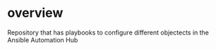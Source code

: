 # overview
Repository that has playbooks to configure different objectects in the Ansible Automation Hub
